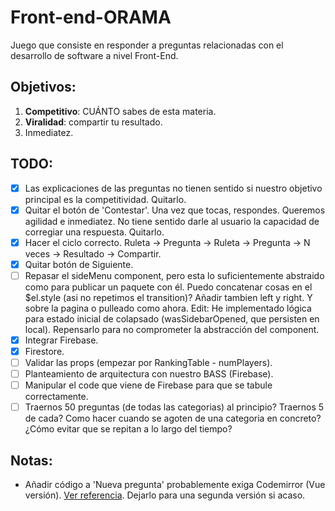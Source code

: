 # Front-end-ORAMA

Juego que consiste en responder a preguntas relacionadas con el desarrollo de software a nivel Front-End.

## Objetivos:

1. **Competitivo**: CUÁNTO sabes de esta materia.
2. **Viralidad**: compartir tu resultado.
3. Inmediatez.

## TODO:

- [x] Las explicaciones de las preguntas no tienen sentido si nuestro objetivo principal es la competitividad. Quitarlo.
- [x] Quitar el botón de 'Contestar'. Una vez que tocas, respondes. Queremos agilidad e inmediatez. No tiene sentido darle al usuario la capacidad de corregiar una respuesta. Quitarlo.
- [x] Hacer el ciclo correcto. Ruleta -> Pregunta -> Ruleta -> Pregunta -> N veces -> Resultado -> Compartir.
- [x] Quitar botón de Siguiente.
- [ ] Repasar el sideMenu component, pero esta lo suficientemente abstraido como para publicar un paquete con él. Puedo concatenar cosas en el \$el.style (asi no repetimos el transition)? Añadir tambien left y right. Y sobre la pagina o pulleado como ahora. Edit: He implementado lógica para estado inicial de colapsado (wasSidebarOpened, que persisten en local). Repensarlo para no comprometer la abstracción del component.
- [x] Integrar Firebase.
- [x] Firestore.
- [ ] Validar las props (empezar por RankingTable - numPlayers).
- [ ] Planteamiento de arquitectura con nuestro BASS (Firebase).
- [ ] Manipular el code que viene de Firebase para que se tabule correctamente.
- [ ] Traernos 50 preguntas (de todas las categorias) al principio? Traernos 5 de cada? Como hacer cuando se agoten de una categoria en concreto? ¿Cómo evitar que se repitan a lo largo del tiempo?

## Notas:

- Añadir código a 'Nueva pregunta' probablemente exiga Codemirror (Vue versión). [Ver referencia](https://github.com/gluons/vue-highlight.js/blob/docs/src/views/home/Demo.vue). Dejarlo para una segunda versión si acaso.
